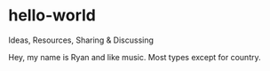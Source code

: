 # hello-world
Ideas, Resources, Sharing &amp; Discussing

Hey, my name is Ryan and like music.
Most types except for country.
